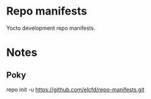# Repo manifests

Yocto development repo manifests.

# Notes

## Poky

repo init -u https://github.com/elcfd/repo-manifests.git
